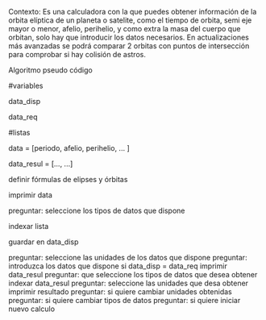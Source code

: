 Contexto:
Es una calculadora con la que puedes obtener información de la orbita elíptica de un planeta o satelite, como el tiempo de orbita, semi eje mayor o menor, afelio, perihelio, y como extra la masa del cuerpo que orbitan, solo hay que introducir los datos necesarios. En actualizaciones más avanzadas se podrá comparar 2 orbitas con puntos de intersección para comprobar si hay colisión de astros.


Algoritmo pseudo código

#variables

data_disp

data_req

#listas

data = [periodo, afelio, perihelio, ... ]

data_resul = [..., ...]


definir fórmulas de elipses y órbitas


imprimir data

preguntar: seleccione los tipos de datos que dispone

indexar lista

guardar en data_disp

preguntar: seleccione las unidades de los datos que dispone
preguntar: introduzca los datos que dispone
si data_disp = data_req
   imprimir data_resul
preguntar: que seleccione los tipos de datos que desea obtener
indexar data_resul
preguntar: seleccione las unidades que desa obtener
imprimir resultado
preguntar: si quiere cambiar unidades obtenidas
    preguntar: si quiere cambiar tipos de datos
        preguntar: si quiere iniciar nuevo calculo


